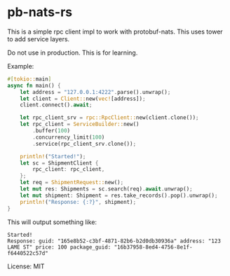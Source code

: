 pb-nats-rs
==========

This is a simple rpc client impl to work with protobuf-nats. This uses tower to add service layers.

Do not use in production. This is for learning.

Example:

```rust
#[tokio::main]
async fn main() {
    let address = "127.0.0.1:4222".parse().unwrap();
    let client = Client::new(vec![address]);
    client.connect().await;

    let rpc_client_srv = rpc::RpcClient::new(client.clone());
    let rpc_client = ServiceBuilder::new()
        .buffer(100)
        .concurrency_limit(100)
        .service(rpc_client_srv.clone());

    println!("Started!");
    let sc = ShipmentClient {
        rpc_client: rpc_client,
    };
    let req = ShipmentRequest::new();
    let mut res: Shipments = sc.search(req).await.unwrap();
    let mut shipment: Shipment = res.take_records().pop().unwrap();
    println!("Response: {:?}", shipment);
}
```

This will output something like:

```
Started!
Response: guid: "165e8b52-c3bf-4871-82b6-b2d0db30936a" address: "123 LAME ST" price: 100 package_guid: "16b37958-8ed4-4756-8e1f-f6440522c57d"
```

License: MIT
